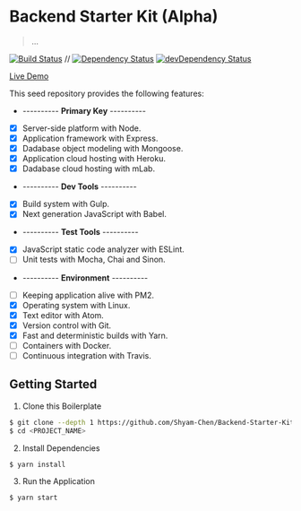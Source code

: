 # Backend Starter Kit (Alpha)

> ...

[![Build Status](https://travis-ci.org/Shyam-Chen/Backend-Starter-Kit.svg?branch=master)](https://travis-ci.org/Shyam-Chen/Backend-Starter-Kit)
 //
[![Dependency Status](https://david-dm.org/Shyam-Chen/Backend-Starter-Kit.svg)](https://david-dm.org/Shyam-Chen/Backend-Starter-Kit)
[![devDependency Status](https://david-dm.org/Shyam-Chen/Backend-Starter-Kit/dev-status.svg)](https://david-dm.org/Shyam-Chen/Backend-Starter-Kit?type=dev)

[Live Demo](https://expressmongoose-live-demo.herokuapp.com/)

This seed repository provides the following features:
* ---------- **Primary Key** ----------
* [x] Server-side platform with Node.
* [x] Application framework with Express.
* [x] Dadabase object modeling with Mongoose.
* [x] Application cloud hosting with Heroku.
* [x] Dadabase cloud hosting with mLab.
* ---------- **Dev Tools** ----------
* [x] Build system with Gulp.
* [x] Next generation JavaScript with Babel.
* ---------- **Test Tools** ----------
* [x] JavaScript static code analyzer with ESLint.
* [ ] Unit tests with Mocha, Chai and Sinon.
* ---------- **Environment** ----------
* [ ] Keeping application alive with PM2.
* [x] Operating system with Linux.
* [x] Text editor with Atom.
* [x] Version control with Git.
* [x] Fast and deterministic builds with Yarn.
* [ ] Containers with Docker.
* [ ] Continuous integration with Travis.

## Getting Started

1) Clone this Boilerplate
```bash
$ git clone --depth 1 https://github.com/Shyam-Chen/Backend-Starter-Kit.git <PROJECT_NAME>
$ cd <PROJECT_NAME>
```

2) Install Dependencies
```bash
$ yarn install
```

3) Run the Application
```bash
$ yarn start
```
